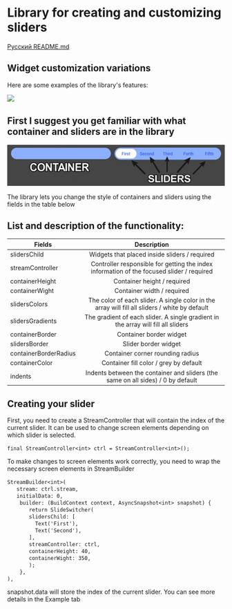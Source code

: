 # Library for creating and customizing sliders

[Русский README.md](README.ru.md)

## Widget customization variations

Here are some examples of the library's features:

![](.github/switchers_example.gif)

## First I suggest you get familiar with what container and sliders are in the library

![](.github/container_sliders.png)

The library lets you change the style of containers and sliders using the fields in the table below

## List and description of the functionality:

| Fields           | Description                                   |
| ---------------- |:---------------------------------------------:|
| slidersChild     | Widgets that placed inside sliders / required |
| streamController | Controller responsible for getting the index information of the focused slider / required |
| containerHeight | Container height / required |
| containerWight | Container width / required |
| slidersColors | The color of each slider. A single color in the array will fill all sliders / white by default |
| slidersGradients | The gradient of each slider. A single gradient in the array will fill all sliders |
| containerBorder | Container border widget |
| slidersBorder | Slider border widget |
| containerBorderRadius | Container corner rounding radius |
| containerColor | Container fill color / grey by default |
| indents | Indents between the container and sliders (the same on all sides) / 0 by default |

## Creating your slider

First, you need to create a StreamController that will contain the index of the current slider.
It can be used to change screen elements depending on which slider is selected.

```
final StreamController<int> ctrl = StreamController<int>();
```

To make changes to screen elements work correctly, you need to wrap the necessary screen elements in StreamBuilder

```
StreamBuilder<int>(
   stream: ctrl.stream,
   initialData: 0,
    builder: (BuildContext context, AsyncSnapshot<int> snapshot) {
       return SlideSwitcher(
       slidersChild: [
         Text('First'),
         Text('Second'),
       ],
       streamController: ctrl,
       containerHeight: 40,
       containerWight: 350,
       );
    },
),
```

snapshot.data will store the index of the current slider.
You can see more details in the Example tab
